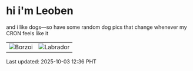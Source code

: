 # hi i'm Leoben

and i like dogs—so have some random dog pics that change whenever my CRON feels like it

|  |  |
|--------|----------|
| ![Borzoi](https://random-dog-vercel.vercel.app/api/random-borzoi?v=1759466163) | ![Labrador](https://random-dog-vercel.vercel.app/api/random-labrador?v=1759466163) |

Last updated: 2025-10-03 12:36 PHT
